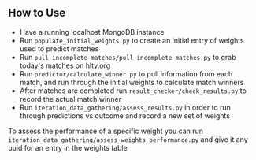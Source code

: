 ## How to Use

- Have a running localhost MongoDB instance
- Run ```populate_initial_weights.py``` to create an initial entry of weights used to predict matches
- Run ```pull_incomplete_matches/pull_incomplete_matches.py``` to grab today's matches on hltv.org
- Run ```predictor/calculate_winner.py``` to pull information from each match, and run through the initial weights to calculate match winners
- After matches are completed run ```result_checker/check_results.py``` to record the actual match winner
- Run ```iteration_data_gathering/assess_results.py``` in order to run through predictions vs outcome and record a new set of weights


To assess the performance of a specific weight you can run
```iteration_data_gathering/assess_weights_performance.py```
and give it any uuid for an entry in the weights table